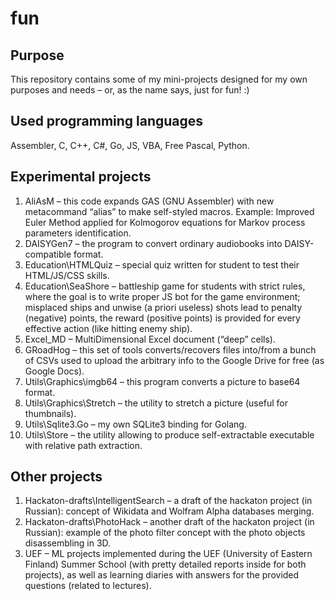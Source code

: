 # fun

## Purpose

This repository contains some of my mini-projects designed for my own purposes and needs – or, as the name says, just for fun! :)

## Used programming languages

Assembler, C, C++, C#, Go, JS, VBA, Free Pascal, Python.

## Experimental projects

1)	AliAsM – this code expands GAS (GNU Assembler) with new metacommand “alias” to make self-styled macros. Example: Improved Euler Method applied for Kolmogorov equations for Markov process parameters identification.
2)	DAISYGen7 – the program to convert ordinary audiobooks into DAISY-compatible format.
3)	Education\HTMLQuiz – special quiz written for student to test their HTML/JS/CSS skills.
4)	Education\SeaShore – battleship game for students with strict rules, where the goal is to write proper JS bot for the game environment; misplaced ships and unwise (a priori useless) shots lead to penalty (negative) points, the reward (positive points) is provided for every effective action (like hitting enemy ship).
5)	Excel_MD – MultiDimensional Excel document (“deep” cells).
6)	GRoadHog – this set of tools converts/recovers files into/from a bunch of CSVs used to upload the arbitrary info to the Google Drive for free (as Google Docs).
7)	Utils\Graphics\imgb64 – this program converts a picture to base64 format.
8)	Utils\Graphics\Stretch – the utility to stretch a picture (useful for thumbnails).
9)	Utils\Sqlite3.Go – my own SQLite3 binding for Golang.
10)	Utils\Store – the utility allowing to produce self-extractable executable with relative path extraction.

## Other projects

1)	Hackaton-drafts\IntelligentSearch – a draft of the hackaton project (in Russian): concept of Wikidata and Wolfram Alpha databases merging.
2)	Hackaton-drafts\PhotoHack – another draft of the hackaton project (in Russian): example of the photo filter concept with the photo objects disassembling in 3D.
3)	UEF – ML projects implemented during the UEF (University of Eastern Finland) Summer School (with pretty detailed reports inside for both projects), as well as learning diaries with answers for the provided questions (related to lectures).
